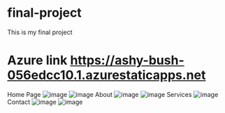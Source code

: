 # final-project
This is my final project
# Azure link https://ashy-bush-056edcc10.1.azurestaticapps.net
Home Page
![image](https://user-images.githubusercontent.com/108652383/186536434-e88e8db4-db8f-47a0-aedf-17d2f5e17d82.png)
![image](https://user-images.githubusercontent.com/108652383/186537134-ad31b3e2-68be-46be-9d5b-9847f1924ddf.png)
About
![image](https://user-images.githubusercontent.com/108652383/186536527-c7c26d2d-a76f-4763-bac3-470fd7ee495a.png)
![image](https://user-images.githubusercontent.com/108652383/186537215-fadfe9ea-f3b0-47b5-9ac6-6d86498b8621.png)
Services
![image](https://user-images.githubusercontent.com/108652383/186536640-ee8c18d0-3bf6-4e29-bf47-146d2e0cde51.png)
Contact
![image](https://user-images.githubusercontent.com/108652383/186536888-948e38ff-d026-4fee-b4f8-9892ad78db16.png)
![image](https://user-images.githubusercontent.com/108652383/186537031-31b1b035-a3c8-4fc8-a59c-9894dc67b840.png)
